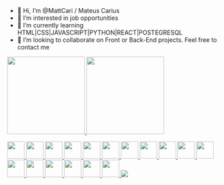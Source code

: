 - 👋 Hi, I’m @MattCari / Mateus Carius
- 👀 I’m interested in job opportunities 
- 🌱 I’m currently learning HTML|CSS|JAVASCRIPT|PYTHON|REACT|POSTEGRESQL
- 💞️ I’m looking to collaborate on Front or Back-End projects. Feel free to contact me

<div>
<a href="https://github.com/MattCari">
<img height="180em" src="https://github-readme-stats.vercel.app/api/top-langs/?username=MattCari&layout=compact&langs_count=7&theme=tokyonight"/>
<img height="180em" src="https://github-readme-stats.vercel.app/api?username=MattCari&show_icons=true&theme=dracula&include_all_commits=true&count_private=true"/>
</div>


<img src="https://cdn.jsdelivr.net/gh/devicons/devicon/icons/css3/css3-original.svg" width="40" height="40"/> <img src="https://cdn.jsdelivr.net/gh/devicons/devicon/icons/figma/figma-original.svg" width="40" height="40"/> 
            <img src="https://cdn.jsdelivr.net/gh/devicons/devicon/icons/javascript/javascript-original.svg" width="40" height="40" /> 
            <img src="https://cdn.jsdelivr.net/gh/devicons/devicon/icons/postgresql/postgresql-plain.svg" width="40" height="40"/> 
            <img src="https://cdn.jsdelivr.net/gh/devicons/devicon/icons/python/python-original-wordmark.svg" width="40" height="40" /> 
            <img src="https://cdn.jsdelivr.net/gh/devicons/devicon/icons/react/react-original.svg" width="40" height="40"/> 
            <img src="https://cdn.jsdelivr.net/gh/devicons/devicon/icons/typescript/typescript-original.svg" width="40" height="40"/> 
            <img src="https://cdn.jsdelivr.net/gh/devicons/devicon/icons/sass/sass-original.svg" width="40" height="40" /> 
            <img src="https://cdn.jsdelivr.net/gh/devicons/devicon/icons/nodejs/nodejs-original-wordmark.svg" width="40" height="40"  /> 
            <img src="https://cdn.jsdelivr.net/gh/devicons/devicon/icons/html5/html5-original.svg" width="40" height="40" /> 
            <img src="https://cdn.jsdelivr.net/gh/devicons/devicon/icons/express/express-original-wordmark.svg" width="40" height="40" /> 
            <img src="https://cdn.jsdelivr.net/gh/devicons/devicon/icons/django/django-plain-wordmark.svg" width="40" height="40"  />
            <img src="https://cdn.jsdelivr.net/gh/devicons/devicon/icons/php/php-plain.svg"  width="40" height="40" />
            <img src="https://cdn.jsdelivr.net/gh/devicons/devicon/icons/docker/docker-original-wordmark.svg"  width="40" height="40" />
            <img src="https://cdn.jsdelivr.net/gh/devicons/devicon/icons/laravel/laravel-plain.svg" width="40" height="40" />
            <img src="https://cdn.jsdelivr.net/gh/devicons/devicon/icons/csharp/csharp-original.svg" width="40" height="40" />
            <img src="https://cdn.jsdelivr.net/gh/devicons/devicon/icons/dot-net/dot-net-original-wordmark.svg" width="40" height="40"  />
<a href="https://www.linkedin.com/in/mateus-carius-604033148/" target="_blank"><img src="https://img.shields.io/badge/-LinkedIn-%230077B5?style=for-the-badge&logo=linkedin&logoColor=white" target="_blank"></a>
<!---
MattCari/MattCari is a ✨ special ✨ repository because its `README.md` (this file) appears on your GitHub profile.
You can click the Preview link to take a look at your changes.
--->

